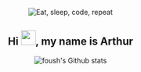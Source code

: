 <p align="center">
  <img src="https://media2.giphy.com/media/hrRJ41JB2zlgZiYcCw/giphy.gif" alt="Eat, sleep, code, repeat" />
</p>
<h2 align="center">Hi <img width="30px" src="https://media.tenor.com/images/3b388fe03da271d2674faf85eb7c3fcd/tenor.gif">, my name is Arthur</h2>
<p align="center">
  <img src="https://github-readme-stats.vercel.app/api?username=arthurseredaa&show_icons=true&border=true" alt="foush's Github stats">
</p><br>


